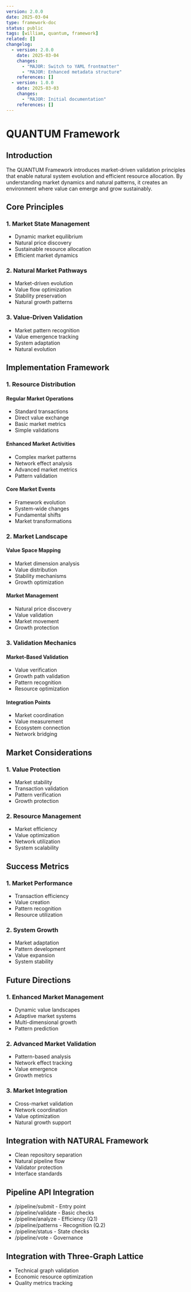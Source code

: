 ```yaml
---
version: 2.0.0
date: 2025-03-04
type: framework-doc
status: public
tags: [william, quantum, framework]
related: []
changelog:
  - version: 2.0.0
    date: 2025-03-04
    changes:
      - "MAJOR: Switch to YAML frontmatter"
      - "MAJOR: Enhanced metadata structure"
    references: []
  - version: 1.0.0
    date: 2025-03-03
    changes:
      - "MAJOR: Initial documentation"
    references: []
---
```

# QUANTUM Framework

## Introduction

The QUANTUM Framework introduces market-driven validation principles that enable natural system evolution and efficient resource allocation. By understanding market dynamics and natural patterns, it creates an environment where value can emerge and grow sustainably.

## Core Principles

### 1. Market State Management
- Dynamic market equilibrium
- Natural price discovery
- Sustainable resource allocation
- Efficient market dynamics

### 2. Natural Market Pathways
- Market-driven evolution
- Value flow optimization
- Stability preservation
- Natural growth patterns

### 3. Value-Driven Validation
- Market pattern recognition
- Value emergence tracking
- System adaptation
- Natural evolution

## Implementation Framework

### 1. Resource Distribution

#### Regular Market Operations
- Standard transactions
- Direct value exchange
- Basic market metrics
- Simple validations

#### Enhanced Market Activities
- Complex market patterns
- Network effect analysis
- Advanced market metrics
- Pattern validation

#### Core Market Events
- Framework evolution
- System-wide changes
- Fundamental shifts
- Market transformations

### 2. Market Landscape

#### Value Space Mapping
- Market dimension analysis
- Value distribution
- Stability mechanisms
- Growth optimization

#### Market Management
- Natural price discovery
- Value validation
- Market movement
- Growth protection

### 3. Validation Mechanics

#### Market-Based Validation
- Value verification
- Growth path validation
- Pattern recognition
- Resource optimization

#### Integration Points
- Market coordination
- Value measurement
- Ecosystem connection
- Network bridging

## Market Considerations

### 1. Value Protection
- Market stability
- Transaction validation
- Pattern verification
- Growth protection

### 2. Resource Management
- Market efficiency
- Value optimization
- Network utilization
- System scalability

## Success Metrics

### 1. Market Performance
- Transaction efficiency
- Value creation
- Pattern recognition
- Resource utilization

### 2. System Growth
- Market adaptation
- Pattern development
- Value expansion
- System stability

## Future Directions

### 1. Enhanced Market Management
- Dynamic value landscapes
- Adaptive market systems
- Multi-dimensional growth
- Pattern prediction

### 2. Advanced Market Validation
- Pattern-based analysis
- Network effect tracking
- Value emergence
- Growth metrics

### 3. Market Integration
- Cross-market validation
- Network coordination
- Value optimization
- Natural growth support


## Integration with NATURAL Framework
- Clean repository separation
- Natural pipeline flow
- Validator protection
- Interface standards

## Pipeline API Integration
- /pipeline/submit - Entry point
- /pipeline/validate - Basic checks
- /pipeline/analyze - Efficiency (Q.1)
- /pipeline/patterns - Recognition (Q.2)
- /pipeline/status - State checks
- /pipeline/vote - Governance

## Integration with Three-Graph Lattice
- Technical graph validation
- Economic resource optimization
- Quality metrics tracking